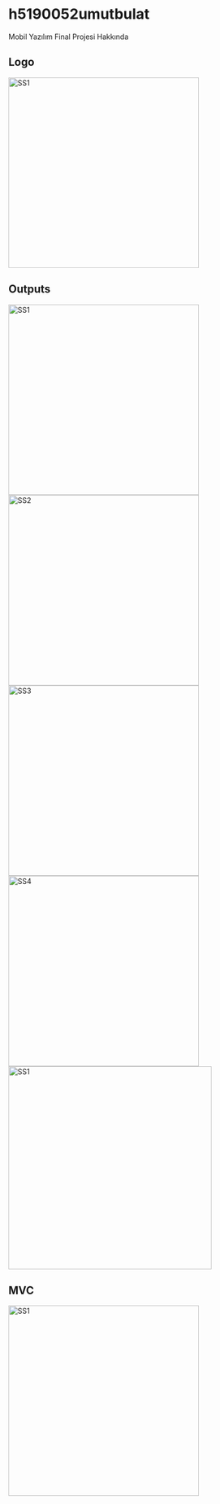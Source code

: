 # h5190052umutbulat
Mobil Yazılım Final Projesi Hakkında
<h2 id="Logo">Logo</h2>
<p>
  <img height= "375"  src="https://github.com/UmutBulat/h5190052umutbulat/blob/main/Screens/logo.png" alt="SS1" />

</p>

<h2 id="Outputs">Outputs</h2>
<p>
  <img height= "375"  src="https://github.com/UmutBulat/h5190052umutbulat/blob/main/Screens/e1.png" alt="SS1" />
  <img height= "375"  src="https://github.com/UmutBulat/h5190052umutbulat/blob/main/Screens/e2.png" alt="SS2" />
  <img height= "375"  src="https://github.com/UmutBulat/h5190052umutbulat/blob/main/Screens/e3.png" alt="SS3" />
  <img height= "375"  src="https://github.com/UmutBulat/h5190052umutbulat/blob/main/Screens/e4.png" alt="SS4" />
  <img height= "400"  src="https://github.com/UmutBulat/h5190052umutbulat/blob/main/Screens/e5.png" alt="SS1" />

</p>

<h2 id="MVC">MVC</h2>
<p>
  <img height= "375"  src="https://github.com/UmutBulat/h5190052umutbulat/blob/main/Screens/mvc.png" alt="SS1" />

</p>

